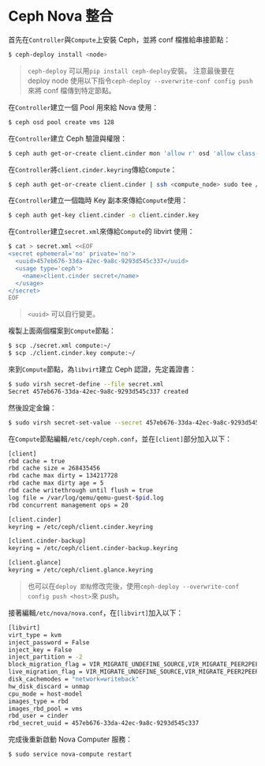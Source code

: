 # Ceph Nova 整合
首先在```Controller```與```Compute```上安裝 Ceph，並將 conf 檔推給串接節點：
```sh
$ ceph-deploy install <node>
```
> ```ceph-deploy``` 可以用```pip install ceph-deploy```安裝。
> 注意最後要在 deploy node 使用以下指令```ceph-deploy --overwrite-conf config push ```來將 conf 檔傳到特定節點。


在```Controller```建立一個 Pool 用來給 Nova 使用：
```sh
$ ceph osd pool create vms 128
```

在```Controller```建立 Ceph 驗證與權限：
```sh
$ ceph auth get-or-create client.cinder mon 'allow r' osd 'allow class-read object_prefix rbd_children, allow rwx pool=volumes, allow rwx pool=vms, allow rx pool=images'
```

在```Controller```將```client.cinder.keyring```傳給```Compute```：
```sh
$ ceph auth get-or-create client.cinder | ssh <compute_node> sudo tee /etc/ceph/client.cinder.keyring
```

在```Controller```建立一個臨時 Key 副本來傳給```Compute```使用：
```sh
$ ceph auth get-key client.cinder -o client.cinder.key
```
在```Controller```建立```secret.xml```來傳給```Compute```的 libvirt 使用：
```sh
$ cat > secret.xml <<EOF
<secret ephemeral='no' private='no'>
  <uuid>457eb676-33da-42ec-9a8c-9293d545c337</uuid>
  <usage type='ceph'>
    <name>client.cinder secret</name>
  </usage>
</secret>
EOF
```
> ```<uuid>``` 可以自行變更。

複製上面兩個檔案到```Compute```節點：
```sh
$ scp ./secret.xml compute:~/
$ scp ./client.cinder.key compute:~/
```

來到```Compute```節點，為```libvirt```建立 Ceph 認證，先定義證書：
```sh
$ sudo virsh secret-define --file secret.xml
Secret 457eb676-33da-42ec-9a8c-9293d545c337 created
```
然後設定金鑰：
```sh
$ sudo virsh secret-set-value --secret 457eb676-33da-42ec-9a8c-9293d545c337 --base64 $(cat client.cinder.key) && rm client.cinder.key secret.xml
```

在```Compute```節點編輯```/etc/ceph/ceph.conf```，並在```[client]```部分加入以下：
```sh
[client]
rbd cache = true
rbd cache size = 268435456
rbd cache max dirty = 134217728
rbd cache max dirty age = 5
rbd cache writethrough until flush = true
log file = /var/log/qemu/qemu-guest-$pid.log
rbd concurrent management ops = 20

[client.cinder]
keyring = /etc/ceph/client.cinder.keyring

[client.cinder-backup]
keyring = /etc/ceph/client.cinder-backup.keyring

[client.glance]
keyring = /etc/ceph/client.glance.keyring
```
> 也可以在```deploy 節點```修改完後，使用```ceph-deploy --overwrite-conf config push <host>```來 push。

接著編輯```/etc/nova/nova.conf```，在```[libvirt]```加入以下：
```sh
[libvirt]
virt_type = kvm
inject_password = False
inject_key = False
inject_partition = -2
block_migration_flag = VIR_MIGRATE_UNDEFINE_SOURCE,VIR_MIGRATE_PEER2PEER,VIR_MIGRATE_LIVE,VIR_MIGRATE_NON_SHARED_INC
live_migration_flag = VIR_MIGRATE_UNDEFINE_SOURCE,VIR_MIGRATE_PEER2PEER,VIR_MIGRATE_LIVE,VIR_MIGRATE_PERSIST_DEST
disk_cachemodes = "network=writeback"
hw_disk_discard = unmap
cpu_mode = host-model
images_type = rbd
images_rbd_pool = vms
rbd_user = cinder
rbd_secret_uuid = 457eb676-33da-42ec-9a8c-9293d545c337
```

完成後重新啟動 Nova Computer 服務：
```sh
$ sudo service nova-compute restart
```

